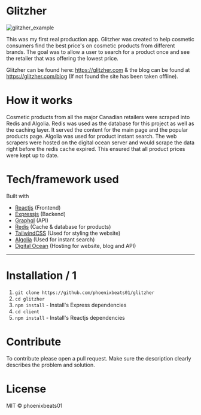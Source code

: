 # Glitzher #
![glitzher_example](https://user-images.githubusercontent.com/54145857/129775335-4edcda73-dfc0-4082-ac40-d4fbbd6c5e0d.jpg)

This was my first real production app. Glitzher was created to help cosmetic consumers find the best price's on cosmetic products from different brands.  The goal was to allow a user to search for a product once and see the retailer that was offering the lowest price.  

Glitzher can be found here: https://glitzher.com & the blog can be found at https://glitzher.com/blog (If not found the site has been taken offline).

# How it works #
Cosmetic products from all the major Canadian retailers were scraped into Redis and Algolia. Redis was used as the database for this project as well as the caching layer. It served the content for the main page and the popular products page. Algolia was used for product instant search. The web scrapers were hosted on the digital ocean server and would scrape the data right before the redis cache expired. This ensured that all product prices were kept up to date. 

# Tech/framework used #
Built with

  * [Reactjs](https://reactjs.org) (Frontend)
  * [Expressjs](https://expressjs.com) (Backend)
  * [Graphql](https://graphql.org/) (API)
  * [Redis](https://redislabs.com/) (Cache & database for products)
  * [TailwindCSS](https://tailwindcss.com/) (Used for styling the website)
  * [Algolia](https://www.algolia.com/) (Used for instant search)
  * [Digital Ocean](https://digitalocean.com) (Hosting for website, blog and API)
  
- - - -  
    
# Installation / 1
  1. `git clone https://github.com/phoenixbeats01/glitzher`
  2. `cd glitzher`
  3. `npm install` - Install's Express dependencies
  4. `cd client` 
  5. `npm install` - Install's Reactjs dependencies
  

# Contribute #
To contribute please open a pull request. Make sure the description clearly describes the problem and solution.
 
# License #
MIT © phoenixbeats01

